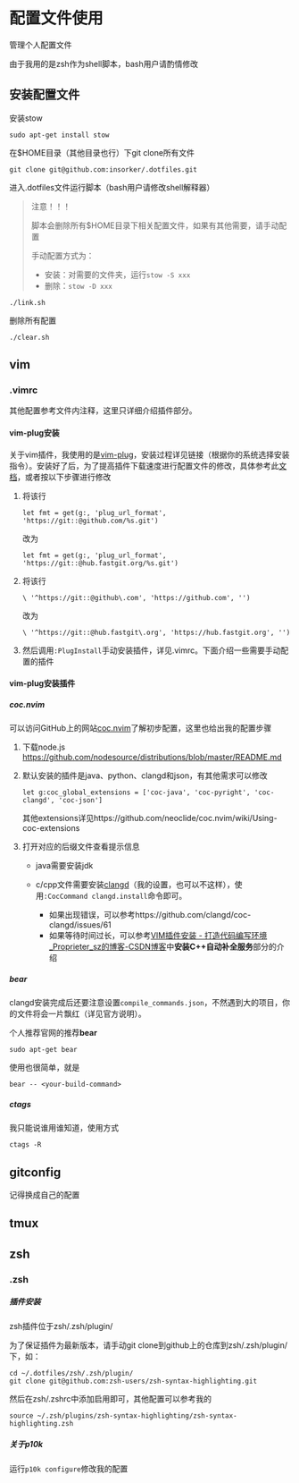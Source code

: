 # 配置文件使用

管理个人配置文件

由于我用的是zsh作为shell脚本，bash用户请酌情修改

## 安装配置文件

安装stow

```shell
sudo apt-get install stow
```

在$HOME目录（其他目录也行）下git clone所有文件

```shell
git clone git@github.com:insorker/.dotfiles.git
```

进入.dotfiles文件运行脚本（bash用户请修改shell解释器）

> 注意！！！
>
> 脚本会删除所有$HOME目录下相关配置文件，如果有其他需要，请手动配置
>
> 手动配置方式为：
>
> - 安装：对需要的文件夹，运行`stow -S xxx`
> - 删除：`stow -D xxx`

```shell
./link.sh
```

删除所有配置

```shell
./clear.sh
```

## vim

### .vimrc

其他配置参考文件内注释，这里只详细介绍插件部分。

#### vim-plug安装

关于vim插件，我使用的是[vim-plug](https://github.com/junegunn/vim-plug)，安装过程详见链接（根据你的系统选择安装指令）。安装好了后，为了提高插件下载速度进行配置文件的修改，具体参考此[文档](https://blog.csdn.net/htx1020/article/details/114364510)，或者按以下步骤进行修改

1. 将该行
   
   ```
   let fmt = get(g:, 'plug_url_format', 'https://git::@github.com/%s.git')
   ```
   
   改为
   
   ```
   let fmt = get(g:, 'plug_url_format', 'https://git::@hub.fastgit.org/%s.git')
   ```

2. 将该行
   
   ```
   \ '^https://git::@github\.com', 'https://github.com', '')
   ```
   
   改为
   
   ```
   \ '^https://git::@hub.fastgit\.org', 'https://hub.fastgit.org', '')
   ```

3. 然后调用`:PlugInstall`手动安装插件，详见.vimrc。下面介绍一些需要手动配置的插件

#### vim-plug安装插件

##### coc.nvim
可以访问GitHub上的网站[coc.nvim](https://github.com/neoclide/coc.nvim)了解初步配置，这里也给出我的配置步骤

1. 下载node.js
    https://github.com/nodesource/distributions/blob/master/README.md

2. 默认安装的插件是java、python、clangd和json，有其他需求可以修改 
   
   ```
   let g:coc_global_extensions = ['coc-java', 'coc-pyright', 'coc-clangd', 'coc-json']
   ```
   
   其他extensions详见https://github.com/neoclide/coc.nvim/wiki/Using-coc-extensions

3. 打开对应的后缀文件查看提示信息
   
   - java需要安装jdk
   - c/cpp文件需要安装[clangd](https://clangd.llvm.org/installation.html#project-setup)（我的设置，也可以不这样），使用`:CocCommand clangd.install`命令即可。
     
     - 如果出现错误，可以参考https://github.com/clangd/coc-clangd/issues/61 
     - 如果等待时间过长，可以参考[VIM插件安装 - 打造代码编写环境_Proprieter_sz的博客-CSDN博客](https://blog.csdn.net/Proprieter_sz/article/details/121557828)中**安装C++自动补全服务**部分的介绍

##### bear

clangd安装完成后还要注意设置`compile_commands.json`，不然遇到大的项目，你的文件将会一片飘红（详见官方说明）。

个人推荐官网的推荐**bear**

```shell
sudo apt-get bear
```

使用也很简单，就是

```shell
bear -- <your-build-command>
```

##### ctags

我只能说谁用谁知道，使用方式

```shell
ctags -R
```

## gitconfig

记得换成自己的配置

## tmux

## zsh

### .zsh

##### 插件安装

zsh插件位于zsh/.zsh/plugin/

为了保证插件为最新版本，请手动git clone到github上的仓库到zsh/.zsh/plugin/下，如：

```shell
cd ~/.dotfiles/zsh/.zsh/plugin/
git clone git@github.com:zsh-users/zsh-syntax-highlighting.git
```

然后在zsh/.zshrc中添加启用即可，其他配置可以参考我的

```
source ~/.zsh/plugins/zsh-syntax-highlighting/zsh-syntax-highlighting.zsh
```

##### 关于p10k

运行`p10k configure`修改我的配置
